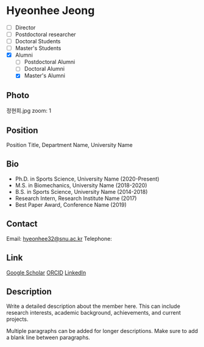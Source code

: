 # Hyeonhee Jeong

- [ ] Director
- [ ] Postdoctoral researcher
- [ ] Doctoral Students
- [ ] Master's Students
- [x] Alumni
  - [ ] Postdoctoral Alumni
  - [ ] Doctoral Alumni
  - [x] Master's Alumni

## Photo
정현희.jpg
zoom: 1

## Position
Position Title, Department Name, University Name

## Bio
- Ph.D. in Sports Science, University Name (2020-Present)
- M.S. in Biomechanics, University Name (2018-2020)
- B.S. in Sports Science, University Name (2014-2018)
- Research Intern, Research Institute Name (2017)
- Best Paper Award, Conference Name (2019)

## Contact
Email: hyeonhee32@snu.ac.kr
Telephone: 

## Link
[Google Scholar](https://scholar.google.com/citations?user=XXXX)
[ORCID](https://orcid.org/XXXX-XXXX-XXXX-XXXX)
[LinkedIn](https://www.linkedin.com/in/username)

## Description
Write a detailed description about the member here. This can include research interests, academic background, achievements, and current projects.

Multiple paragraphs can be added for longer descriptions. Make sure to add a blank line between paragraphs. 